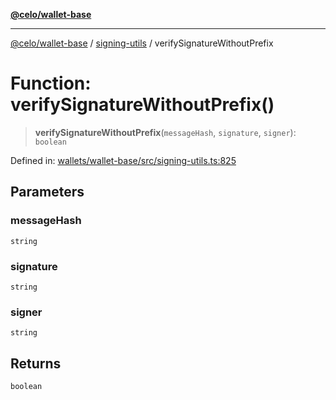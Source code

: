[**@celo/wallet-base**](../../README.md)

***

[@celo/wallet-base](../../README.md) / [signing-utils](../README.md) / verifySignatureWithoutPrefix

# Function: verifySignatureWithoutPrefix()

> **verifySignatureWithoutPrefix**(`messageHash`, `signature`, `signer`): `boolean`

Defined in: [wallets/wallet-base/src/signing-utils.ts:825](https://github.com/celo-org/developer-tooling/blob/master/packages/sdk/wallets/wallet-base/src/signing-utils.ts#L825)

## Parameters

### messageHash

`string`

### signature

`string`

### signer

`string`

## Returns

`boolean`
